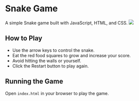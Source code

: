 # Snake Game

A simple Snake game built with JavaScript, HTML, and CSS.
<image src="screenshot.png">
## How to Play
- Use the arrow keys to control the snake.
- Eat the red food squares to grow and increase your score.
- Avoid hitting the walls or yourself.
- Click the Restart button to play again.

## Running the Game
Open `index.html` in your browser to play the game.
